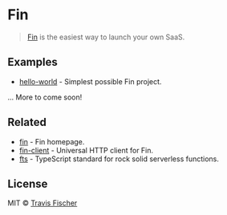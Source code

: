 # Fin

> [Fin](https://functional-income.com) is the easiest way to launch your own SaaS.

## Examples

- [hello-world](./hello-world) - Simplest possible Fin project.

... More to come soon!

## Related

- [fin](https://functional-income.com) - Fin homepage.
- [fin-client](https://github.com/functional-income/fin-client) - Universal HTTP client for Fin.
- [fts](https://github.com/transitive-bullshit/functional-typescript) - TypeScript standard for rock solid serverless functions.

## License

MIT © [Travis Fischer](https://transitivebullsh.it)
